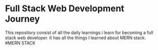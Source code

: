 # Full Stack Web Development Journey
 This repository consist of all the daily learnings i learn for becoming a full stack web developer.
 It has all the things I learned about MERN stack.
 #MERN STACK
